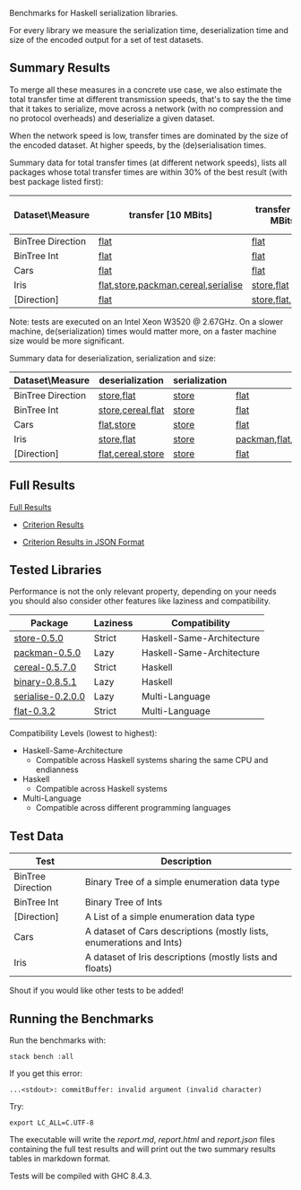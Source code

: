 Benchmarks for Haskell serialization libraries.

For every library we measure the serialization time, deserialization time and size of the encoded output for a set of test datasets.

## Summary Results

To merge all these measures in a concrete use case, we also estimate the total transfer time at different transmission speeds, that's to say the the time that it takes to serialize, move across a network (with no compression and no protocol overheads) and deserialize a given dataset.

When the network speed is low, transfer times are dominated by the size of the encoded dataset. At higher speeds, by the (de)serialisation times.

Summary data for total transfer times (at different network speeds), lists all packages whose total transfer times are within 30% of the best result (with best package listed first):

|Dataset\Measure|transfer [10 MBits]|transfer [100 MBits]|transfer [1000 MBits]|
| ---| ---| ---| ---|              
|BinTree Direction|[flat](https://hackage.haskell.org/package/flat)|[flat](https://hackage.haskell.org/package/flat)|[store](https://hackage.haskell.org/package/store),[flat](https://hackage.haskell.org/package/flat)|
|BinTree Int|[flat](https://hackage.haskell.org/package/flat)|[flat](https://hackage.haskell.org/package/flat)|[flat](https://hackage.haskell.org/package/flat),[store](https://hackage.haskell.org/package/store)|
|Cars|[flat](https://hackage.haskell.org/package/flat)|[flat](https://hackage.haskell.org/package/flat)|[store](https://hackage.haskell.org/package/store),[flat](https://hackage.haskell.org/package/flat)|
|Iris|[flat](https://hackage.haskell.org/package/flat),[store](https://hackage.haskell.org/package/store),[packman](https://hackage.haskell.org/package/packman),[cereal](https://hackage.haskell.org/package/cereal),[serialise](https://hackage.haskell.org/package/serialise)|[store](https://hackage.haskell.org/package/store),[flat](https://hackage.haskell.org/package/flat)|[store](https://hackage.haskell.org/package/store)|
|[Direction]|[flat](https://hackage.haskell.org/package/flat)|[store](https://hackage.haskell.org/package/store),[flat](https://hackage.haskell.org/package/flat),[cereal](https://hackage.haskell.org/package/cereal)|[store](https://hackage.haskell.org/package/store)|

Note: tests are executed on an Intel Xeon W3520 @ 2.67GHz. On a slower machine, de(serialization) times would matter more, on a faster machine size would be more significant.

Summary data for deserialization, serialization and size:

|Dataset\Measure|deserialization|serialization|size|
| ---| ---| ---| ---|              
|BinTree Direction|[store](https://hackage.haskell.org/package/store),[flat](https://hackage.haskell.org/package/flat)|[store](https://hackage.haskell.org/package/store)|[flat](https://hackage.haskell.org/package/flat)|
|BinTree Int|[store](https://hackage.haskell.org/package/store),[cereal](https://hackage.haskell.org/package/cereal),[flat](https://hackage.haskell.org/package/flat)|[store](https://hackage.haskell.org/package/store)|[flat](https://hackage.haskell.org/package/flat)|
|Cars|[flat](https://hackage.haskell.org/package/flat),[store](https://hackage.haskell.org/package/store)|[store](https://hackage.haskell.org/package/store)|[flat](https://hackage.haskell.org/package/flat)|
|Iris|[store](https://hackage.haskell.org/package/store),[flat](https://hackage.haskell.org/package/flat)|[store](https://hackage.haskell.org/package/store)|[packman](https://hackage.haskell.org/package/packman),[flat](https://hackage.haskell.org/package/flat),[cereal](https://hackage.haskell.org/package/cereal),[store](https://hackage.haskell.org/package/store),[serialise](https://hackage.haskell.org/package/serialise)|
|[Direction]|[flat](https://hackage.haskell.org/package/flat),[cereal](https://hackage.haskell.org/package/cereal),[store](https://hackage.haskell.org/package/store)|[store](https://hackage.haskell.org/package/store)|[flat](https://hackage.haskell.org/package/flat)|



## Full Results

[Full Results](report.md)

* [Criterion Results](https://rawgit.com/haskell-perf/serialization/master/report.html)

* [Criterion Results in JSON Format](https://raw.githubusercontent.com/haskell-perf/serialization/master/report.json)

## Tested Libraries

Performance is not the only relevant property, depending on your needs you should also consider other features like laziness and compatibility.

| Package                                                            | Laziness | Compatibility             |
| ---                                                                | ---      | ---                       |
| [store-0.5.0](https://hackage.haskell.org/package/store)         | Strict   | Haskell-Same-Architecture |
| [packman-0.5.0](http://hackage.haskell.org/package/packman)        | Lazy     | Haskell-Same-Architecture |
| [cereal-0.5.7.0](http://hackage.haskell.org/package/cereal)        | Strict   | Haskell                   |
| [binary-0.8.5.1](http://hackage.haskell.org/package/binary)        | Lazy     | Haskell                   |
| [serialise-0.2.0.0](https://hackage.haskell.org/package/serialise) | Lazy     | Multi-Language            |
| [flat-0.3.2](https://hackage.haskell.org/package/flat)                    | Strict   | Multi-Language            |

Compatibility Levels (lowest to highest):
* Haskell-Same-Architecture
  - Compatible across Haskell systems sharing the same CPU and endianness
* Haskell
  - Compatible across Haskell systems
* Multi-Language
  - Compatible across different programming languages

## Test Data

| Test              | Description                                                          |
| ---               | ---                                                                  |
| BinTree Direction | Binary Tree of a simple enumeration data type                        |
| BinTree Int       | Binary Tree of Ints                                                  |
| [Direction]       | A List of a simple enumeration data type                             |
| Cars              | A dataset of Cars descriptions (mostly lists, enumerations and Ints) |
| Iris              | A dataset of Iris descriptions (mostly lists and floats)             |

Shout if you would like other tests to be added!

## Running the Benchmarks

Run the benchmarks with:

`stack bench :all`

If you get this error:

`...<stdout>: commitBuffer: invalid argument (invalid character)`

Try:

`export LC_ALL=C.UTF-8`

The executable will write the *report.md*, *report.html* and *report.json* files containing the full test results and will print out the two summary results tables in markdown format.

Tests will be compiled with GHC 8.4.3.

